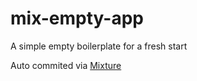# mix-empty-app

A simple empty boilerplate for a fresh start

Auto commited via [Mixture](http://mixture.io)